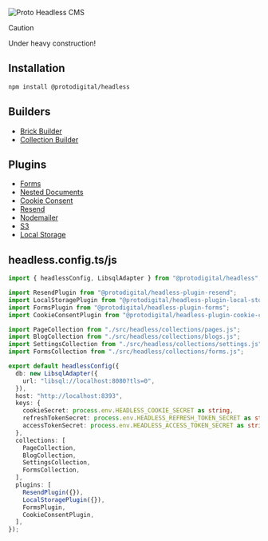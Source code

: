 ![Proto Headless CMS](https://github.com/ProtoDigitalUK/proto_headless/blob/master/banner.png?raw=true)

> [!CAUTION]
> Under heavy construction!

## Installation

```bash
npm install @protodigital/headless
```

## Builders

- [Brick Builder]()
- [Collection Builder]()

## Plugins

- [Forms]()
- [Nested Documents]()
- [Cookie Consent]()
- [Resend]()
- [Nodemailer]()
- [S3]()
- [Local Storage]()

## headless.config.ts/js

```ts
import { headlessConfig, LibsqlAdapter } from "@protodigital/headless";

import ResendPlugin from "@protodigital/headless-plugin-resend";
import LocalStoragePlugin from "@protodigital/headless-plugin-local-storage";
import FormsPlugin from "@protodigital/headless-plugin-forms";
import CookieConsentPlugin from "@protodigital/headless-plugin-cookie-consent";

import PageCollection from "./src/headless/collections/pages.js";
import BlogCollection from "./src/headless/collections/blogs.js";
import SettingsCollection from "./src/headless/collections/settings.js";
import FormsCollection from "./src/headless/collections/forms.js";

export default headlessConfig({
  db: new LibsqlAdapter({
    url: "libsql://localhost:8080?tls=0",
  }),
  host: "http://localhost:8393",
  keys: {
    cookieSecret: process.env.HEADLESS_COOKIE_SECRET as string,
    refreshTokenSecret: process.env.HEADLESS_REFRESH_TOKEN_SECRET as string,
    accessTokenSecret: process.env.HEADLESS_ACCESS_TOKEN_SECRET as string,
  },
  collections: [
    PageCollection,
    BlogCollection,
    SettingsCollection,
    FormsCollection,
  ],
  plugins: [
    ResendPlugin({}),
    LocalStoragePlugin({}),
    FormsPlugin,
    CookieConsentPlugin,
  ],
});
```
